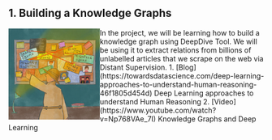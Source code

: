 ## 1. Building a Knowledge Graphs
<img align="left" width="180" height="180" src="img/1_knowledge_graphs.jpeg">  
In the project, we will be learning how to build a knowledge graph using DeepDive Tool. We will be using it to extract relations from billions of unlabelled articles that we scrape on the web via Distant Supervision.  
1. [Blog](https://towardsdatascience.com/deep-learning-approaches-to-understand-human-reasoning-46f1805d454d) Deep Learning approaches to understand Human Reasoning 
2. [Video](https://www.youtube.com/watch?v=Np768VAe_7I) Knowledge Graphs and Deep Learning